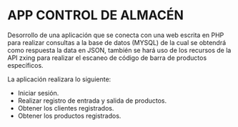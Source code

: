 # APP CONTROL DE ALMACÉN

Desorrollo de una aplicación que se conecta con una web escrita en PHP para realizar consultas a la base de datos (MYSQL) de la cual se
obtendrá como respuesta la data en JSON, también se hará uso de los recursos de la API zxing para realizar el escaneo de código de barra de productos específicos.

La aplicación realizara lo siguiente:
* Iniciar sesión.
* Realizar registro de entrada y salida de productos.
* Obtener los clientes registrados.
* Obtener los productos registrados.
